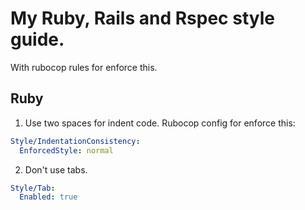 # My Ruby, Rails and Rspec style guide.

With rubocop rules for enforce this.

## Ruby

1. Use two spaces for indent code. Rubocop config for enforce this:
```yaml
Style/IndentationConsistency:
  EnforcedStyle: normal
```
2. Don't use tabs.
```yaml
Style/Tab:
  Enabled: true
```
